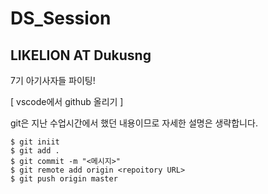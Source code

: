 # DS_Session
## LIKELION AT Dukusng 
7기 아기사자들 파이팅!


[ vscode에서 github 올리기 ]

git은 지난 수업시간에서 했던 내용이므로 자세한 설명은 생략합니다.
```
$ git iniit
$ git add .
$ git commit -m "<메시지>"
$ git remote add origin <repoitory URL>
$ git push origin master
```
